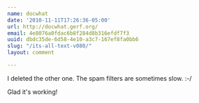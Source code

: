 ```yaml
---
name: docwhat
date: '2010-11-11T17:26:36-05:00'
url: http://docwhat.gerf.org/
email: 4e8076a0fdac6b8f284d8b316efdf7f3
uuid: dbdc35de-6d58-4e10-a3c7-167ef8fa0bb6
slug: "/its-all-text-v080/"
layout: comment

---
```


I deleted the other one.  The spam filters are sometimes slow. :-/

Glad it's working!
